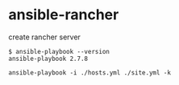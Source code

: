 # ansible-rancher
create rancher server

```
$ ansible-playbook --version
ansible-playbook 2.7.8
```

```
ansible-playbook -i ./hosts.yml ./site.yml -k
```
